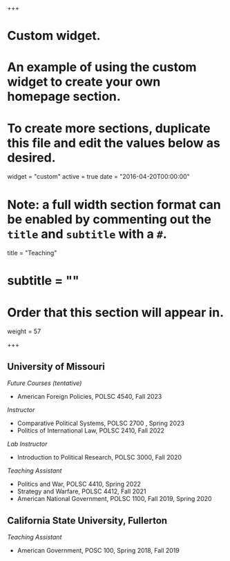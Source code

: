 +++
# Custom widget.
# An example of using the custom widget to create your own homepage section.
# To create more sections, duplicate this file and edit the values below as desired.
widget = "custom"
active = true
date = "2016-04-20T00:00:00"

# Note: a full width section format can be enabled by commenting out the `title` and `subtitle` with a `#`.
title = "Teaching"
# subtitle = ""


# Order that this section will appear in.
weight = 57


+++
<h2>University of Missouri</h2>

_Future Courses (tentative)_
+ American Foreign Policies, POLSC 4540, Fall 2023

_Instructor_
+ Comparative Political Systems, POLSC 2700 , Spring 2023
+ Politics of International Law, POLSC 2410, Fall 2022

_Lab Instructor_
+ Introduction to Political Research, POLSC 3000, Fall 2020

_Teaching Assistant_
+ Politics and War, POLSC 4410, Spring 2022
+ Strategy and Warfare, POLSC 4412, Fall 2021
+ American National Government, POLSC 1100, Fall 2019, Spring 2020

<h2>California State University, Fullerton</h2>

_Teaching Assistant_
+ American Government, POSC 100, Spring 2018, Fall 2019
